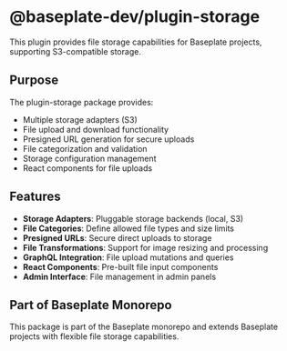 # @baseplate-dev/plugin-storage

This plugin provides file storage capabilities for Baseplate projects, supporting S3-compatible storage.

## Purpose

The plugin-storage package provides:

- Multiple storage adapters (S3)
- File upload and download functionality
- Presigned URL generation for secure uploads
- File categorization and validation
- Storage configuration management
- React components for file uploads

## Features

- **Storage Adapters**: Pluggable storage backends (local, S3)
- **File Categories**: Define allowed file types and size limits
- **Presigned URLs**: Secure direct uploads to storage
- **File Transformations**: Support for image resizing and processing
- **GraphQL Integration**: File upload mutations and queries
- **React Components**: Pre-built file input components
- **Admin Interface**: File management in admin panels

## Part of Baseplate Monorepo

This package is part of the Baseplate monorepo and extends Baseplate projects with flexible file storage capabilities.
